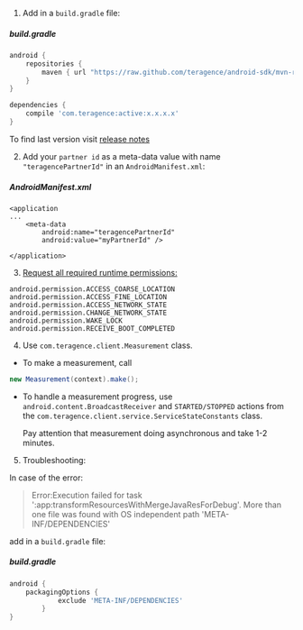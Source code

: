 1. Add in a `build.gradle` file:
##### build.gradle
```groovy
android {
    repositories {
        maven { url "https://raw.github.com/teragence/android-sdk/mvn-rep" }
    }
}
```
```groovy
dependencies {
    compile 'com.teragence:active:x.x.x.x'
}
```

To find last version visit [release notes](https://github.com/Teragence/android-sdk/blob/master/release_notes.md) 
    
2. Add your `partner id` as a meta-data value with name `"teragencePartnerId"` in an `AndroidManifest.xml`:

##### AndroidManifest.xml
    <application
    ...
        <meta-data
            android:name="teragencePartnerId"
            android:value="myPartnerId" />
    
    </application>
    
3. [Request all required runtime permissions:](https://developer.android.com/training/permissions/requesting.html)

```android.permission.INTERNET
android.permission.ACCESS_COARSE_LOCATION
android.permission.ACCESS_FINE_LOCATION
android.permission.ACCESS_NETWORK_STATE
android.permission.CHANGE_NETWORK_STATE
android.permission.WAKE_LOCK
android.permission.RECEIVE_BOOT_COMPLETED
```

4. Use `com.teragence.client.Measurement` class.

* To make a measurement, call 
```java
new Measurement(context).make();
```

* To handle a measurement progress, use `android.content.BroadcastReceiver` and `STARTED/STOPPED` actions from the `com.teragence.client.service.ServiceStateConstants` class.

    Pay attention that measurement doing asynchronous and take 1-2 minutes.

5. Troubleshooting:

In case of the error: 
>Error:Execution failed for task ':app:transformResourcesWithMergeJavaResForDebug'.
More than one file was found with OS independent path 'META-INF/DEPENDENCIES'
    
add in a `build.gradle` file:
    
##### build.gradle
```groovy
android {
    packagingOptions {
            exclude 'META-INF/DEPENDENCIES'
        }
}
```